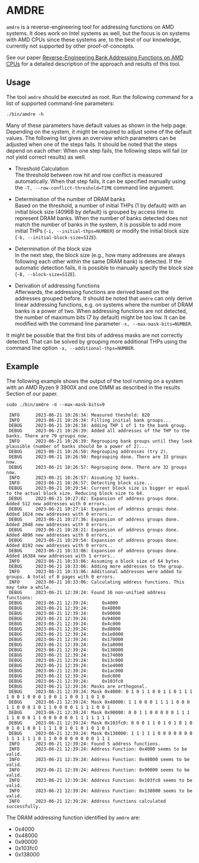# AMDRE
`amdre` is a reverse-engineering tool for addressing functions on AMD systems.
It does work on Intel systems as well, but the focus is on systems with AMD
CPUs since these systems are, to the best of our knowledge, currently not
supported by other proof-of-concepts.

See our paper [Reverse-Engineering Bank Addressing Functions on AMD
CPUs](https://dramsec.ethz.ch/papers/revengamd.pdf) for a detailed description
of the approach and results of this tool.

## Usage
The tool `amdre` should be executed as root. Run the following command for a
list of supported command-line parameters:
```
./bin/amdre -h
```
Many of these parameters have default values as shown in the help page.
Depending on the system, it might be required to adjust some of the default
values. The following list gives an overview which parameters can be adjusted
when one of the steps fails. It should be noted that the steps depend on each
other: When one step fails, the following steps will fail (or not yield
correct results) as well.

* Threshold Calculation  
The threshold between row hit and row conflict is measured automatically. When
that step fails, it can be specified manually using the
`-T, --row-conflict-threshold=TIME` command line argument.

* Determination of the number of DRAM banks  
Based on the threshold, a number of initial THPs (1 by default) with an initial
block size (4096B by default) is grouped by access time to represent DRAM banks.
When the number of banks detected does not match the number of banks in the
system, it is possible to add more initial THPs (`-i, --initial-thps=NUMBER`)
or modify the initial block size (`-b, --initial-block-size=SIZE`).

* Determination of the block size  
In the next step, the block size (e.g., how many addresses are always following
each other within the same DRAM bank) is detected. If the automatic detection
fails, it is possible to manually specify the block size
(`-B, --block-size=SIZE`).

* Derivation of addressing functions  
Afterwards, the addressing functions are derived based on the addresses grouped
before. It should be noted that `amdre` can only derive linear addressing
functions, e.g. on systems where the number of DRAM banks is a power of two.
When addressing functions are not detected, the number of maximum bits (7 by
default) might be too low. It can be modified with the command line parameter
`-x, --max-mask-bits=NUMBER`.

It might be possible that the first bits of address masks are not correctly
detected. That can be solved by grouping more additional THPs using the command
line option `-a, --additional-thps=NUMBER`.

## Example
The following example shows the output of the tool running on a system with an
AMD Ryzen 9 3900X and one DIMM as described in the results Section of our paper.

```
sudo ./bin/amdre -d --max-mask-bits=9
```

```
 INFO      2023-06-21 10:26:34: Measured theshold: 820
 INFO      2023-06-21 10:26:34: Filling initial bank groups...
 DEBUG     2023-06-21 10:26:34: Adding THP 1 of 1 to the bank group.
 DEBUG     2023-06-21 10:26:39: Added all addresses of the THP to the banks. There are 79 groups now.
 INFO      2023-06-21 10:26:39: Regrouping bank groups until they look plausible (number of banks should be a power of 2)...
 DEBUG     2023-06-21 10:26:50: Regrouping addresses (try 2).
 DEBUG     2023-06-21 10:26:50: Regrouping done. There are 33 groups now.
 DEBUG     2023-06-21 10:26:57: Regrouping done. There are 32 groups now.
 INFO      2023-06-21 10:26:57: Assuming 32 banks.
 INFO      2023-06-21 10:26:57: Detecting block size...
 DEBUG     2023-06-21 10:29:54: Current block size is bigger or equal to the actual block size. Reducing block size to 64.
 DEBUG     2023-06-21 10:27:02: Expansion of address groups done. Added 512 new addresses with 0 errors..
 DEBUG     2023-06-21 10:27:14: Expansion of address groups done. Added 1024 new addresses with 0 errors..
 DEBUG     2023-06-21 10:27:36: Expansion of address groups done. Added 2048 new addresses with 0 errors..
 DEBUG     2023-06-21 10:28:21: Expansion of address groups done. Added 4096 new addresses with 0 errors..
 DEBUG     2023-06-21 10:29:54: Expansion of address groups done. Added 8192 new addresses with 0 errors..
 DEBUG     2023-06-21 10:33:06: Expansion of address groups done. Added 16384 new addresses with 1 errors..
 INFO      2023-06-21 10:33:06: Assuming a block size of 64 bytes
 DEBUG     2023-06-21 10:33:06: Adding more addresses to the group.
 INFO      2023-06-21 10:33:06: Additional addresses were added to groups. A total of 0 pages with 0 errors.
 INFO      2023-06-21 10:33:06: Calculating address functions. This may take a while.
 DEBUG     2023-06-21 12:39:24: Found 16 non-unified address functions:
 DEBUG     2023-06-21 12:39:24: 	0x4000
 DEBUG     2023-06-21 12:39:24: 	0x48000
 DEBUG     2023-06-21 12:39:24: 	0x90000
 DEBUG     2023-06-21 12:39:24: 	0x94000
 DEBUG     2023-06-21 12:39:24: 	0x4c000
 DEBUG     2023-06-21 12:39:24: 	0xd8000
 DEBUG     2023-06-21 12:39:24: 	0x1e0000
 DEBUG     2023-06-21 12:39:24: 	0x170000
 DEBUG     2023-06-21 12:39:24: 	0x1a8000
 DEBUG     2023-06-21 12:39:24: 	0x138000
 DEBUG     2023-06-21 12:39:24: 	0x174000
 DEBUG     2023-06-21 12:39:24: 	0x13c000
 DEBUG     2023-06-21 12:39:24: 	0x1e4000
 DEBUG     2023-06-21 12:39:24: 	0x1ac000
 DEBUG     2023-06-21 12:39:24: 	0xdc000
 DEBUG     2023-06-21 12:39:24: 	0x103fc0
 DEBUG     2023-06-21 12:39:24: Masks are orthogonal.
 DEBUG     2023-06-21 12:39:24: Mask 0x4000: 0 1 0 1 1 0 0 1 1 0 1 1 1 1 0 0 1 0 0 0 1 0 0 1 1 0 0 1 1 0 1 0
 DEBUG     2023-06-21 12:39:24: Mask 0x48000: 1 1 0 0 0 1 1 1 1 0 0 0 1 1 0 0 0 1 0 1 1 0 0 0 0 1 1 1 1 0 0 1
 DEBUG     2023-06-21 12:39:24: Mask 0x90000: 0 0 1 1 0 0 0 0 0 1 1 1 1 1 0 0 0 1 1 0 0 0 0 0 0 1 1 1 1 1 1 1
 DEBUG     2023-06-21 12:39:24: Mask 0x103fc0: 0 0 0 1 1 0 1 0 1 0 1 0 0 1 0 1 0 0 1 1 1 1 0 1 0 1 0 1 0 1 0 1
 DEBUG     2023-06-21 12:39:24: Mask 0x138000: 1 1 1 1 1 0 0 0 0 0 0 0 1 1 1 1 1 1 0 1 1 0 0 0 0 0 0 0 0 1 1 1
 INFO      2023-06-21 12:39:24: Found 5 address functions.
 INFO      2023-06-21 12:39:24: Address Function: 0x4000 seems to be valid.
 INFO      2023-06-21 12:39:24: Address Function: 0x48000 seems to be valid.
 INFO      2023-06-21 12:39:24: Address Function: 0x90000 seems to be valid.
 INFO      2023-06-21 12:39:24: Address Function: 0x103fc0 seems to be valid.
 INFO      2023-06-21 12:39:24: Address Function: 0x138000 seems to be valid.
 INFO      2023-06-21 12:39:24: Address functions calculated successfully.
```

The DRAM addressing function identified by `amdre` are:
* 0x4000
* 0x48000
* 0x90000
* 0x103fc0
* 0x138000
